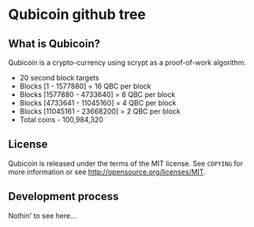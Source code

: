 Qubicoin github tree
====================

What is Qubicoin?
----------------

Qubicoin is a crypto-currency using scrypt as a proof-of-work algorithm.
 - 20 second block targets
 - Blocks [1 - 1577880]		= 16 QBC per block
 - Blocks [1577880 - 4733640]	= 8 QBC per block
 - Blocks [4733641 - 11045160]	= 4 QBC per block
 - Blocks [11045161 - 23668200]	= 2 QBC per block
 - Total coins - 100,984,320

License
-------

Qubicoin is released under the terms of the MIT license. See `COPYING` 
for more
information or see http://opensource.org/licenses/MIT.

Development process
-------------------

Nothin' to see here...
